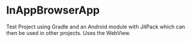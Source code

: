 # InAppBrowserApp

Test Project using Gradle and an Android module with JitPack which can then be used in other projects.
Uses the WebView.
